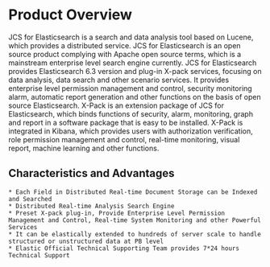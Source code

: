 
# Product Overview

JCS for Elasticsearch is a search and data analysis tool based on Lucene, which provides a distributed service. JCS for Elasticsearch is an open source product complying with Apache open source terms, which is a mainstream enterprise level search engine currently.
JCS for Elasticsearch provides Elasticsearch 6.3 version and plug-in X-pack services, focusing on data analysis, data search and other scenario services. It provides enterprise level permission management and control, security monitoring alarm, automatic report generation and other functions on the basis of open source Elasticsearch.
X-Pack is an extension package of JCS for Elasticsearch, which binds functions of security, alarm, monitoring, graph and report in a software package that is easy to be installed. X-Pack is integrated in Kibana, which provides users with authorization verification, role permission management and control, real-time monitoring, visual report, machine learning and other functions.

## Characteristics and Advantages
	* Each Field in Distributed Real-time Document Storage can be Indexed and Searched
	* Distributed Real-time Analysis Search Engine
	* Preset X-pack plug-in, Provide Enterprise Level Permission Management and Control, Real-time System Monitoring and other Powerful Services
	* It can be elastically extended to hundreds of server scale to handle structured or unstructured data at PB level 
	* Elastic Official Technical Supporting Team provides 7*24 hours Technical Support


